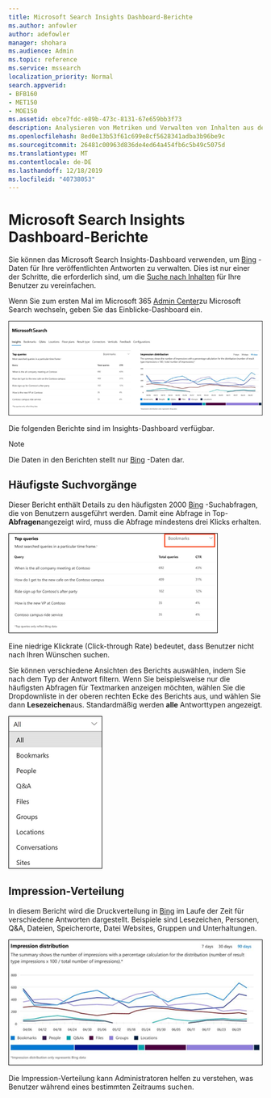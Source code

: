 ```yaml
---
title: Microsoft Search Insights Dashboard-Berichte
ms.author: anfowler
author: adefowler
manager: shohara
ms.audience: Admin
ms.topic: reference
ms.service: mssearch
localization_priority: Normal
search.appverid:
- BFB160
- MET150
- MOE150
ms.assetid: ebce7fdc-e89b-473c-8131-67e659bb3f73
description: Analysieren von Metriken und Verwalten von Inhalten aus dem Insights-Dashboard in der Microsoft-Suche
ms.openlocfilehash: 8ed0e13b53f61c699e8cf5628341adba3b96be9c
ms.sourcegitcommit: 26481c00963d836de4ed64a454fb6c5b49c5075d
ms.translationtype: MT
ms.contentlocale: de-DE
ms.lasthandoff: 12/18/2019
ms.locfileid: "40738053"
---
```

# <a name="microsoft-search-insights-dashboard-reports"></a>Microsoft Search Insights Dashboard-Berichte

Sie können das Microsoft Search Insights-Dashboard verwenden, um [Bing](https://Bing.com) -Daten für Ihre veröffentlichten Antworten zu verwalten. Dies ist nur einer der Schritte, die erforderlich sind, um die [Suche nach Inhalten](make-content-easy-to-find.md) für Ihre Benutzer zu vereinfachen.

Wenn Sie zum ersten Mal im Microsoft 365 [Admin Center](https://admin.microsoft.com)zu Microsoft Search wechseln, geben Sie das Einblicke-Dashboard ein.

![Insights-Dashboard. png](media/Insights-dashboard.png)

Die folgenden Berichte sind im Insights-Dashboard verfügbar.

> [!NOTE]
> Die Daten in den Berichten stellt nur [Bing](https://Bing.com) -Daten dar.

## <a name="top-queries"></a>Häufigste Suchvorgänge

Dieser Bericht enthält Details zu den häufigsten 2000 [Bing](https://Bing.com) -Suchabfragen, die von Benutzern ausgeführt werden. Damit eine Abfrage in Top- **Abfragen**angezeigt wird, muss die Abfrage mindestens drei Klicks erhalten.

![Top-Abfragen Bericht mit den Tabellenkopfzeilen: Abfrage, Gesamt Abfragen und Klickraten.](media/Insights-topqueries.png)

Eine niedrige Klickrate (Click-through Rate) bedeutet, dass Benutzer nicht nach Ihren Wünschen suchen.

Sie können verschiedene Ansichten des Berichts auswählen, indem Sie nach dem Typ der Antwort filtern. Wenn Sie beispielsweise nur die häufigsten Abfragen für Textmarken anzeigen möchten, wählen Sie die Dropdownliste in der oberen rechten Ecke des Berichts aus, und wählen Sie dann **Lesezeichen**aus. Standardmäßig werden **alle** Antworttypen angezeigt.

![Filtern des Berichts "Top-Abfragen" nach Lesezeichen, Personen, Q&A, Dateien, Gruppen, Speicherorte, Unterhaltungen und Websites](media/Insights-topqueries-dropdown.png)

## <a name="impression-distribution"></a>Impression-Verteilung

In diesem Bericht wird die Druckverteilung in [Bing](https://Bing.com) im Laufe der Zeit für verschiedene Antworten dargestellt. Beispiele sind Lesezeichen, Personen, Q&A, Dateien, Speicherorte, Datei Websites, Gruppen und Unterhaltungen.

![Impressions Bericht mit 90 Tagen, die als Zeitraum ausgewählt wurden.](media/Insights-impressions.png)

Die Impression-Verteilung kann Administratoren helfen zu verstehen, was Benutzer während eines bestimmten Zeitraums suchen.
